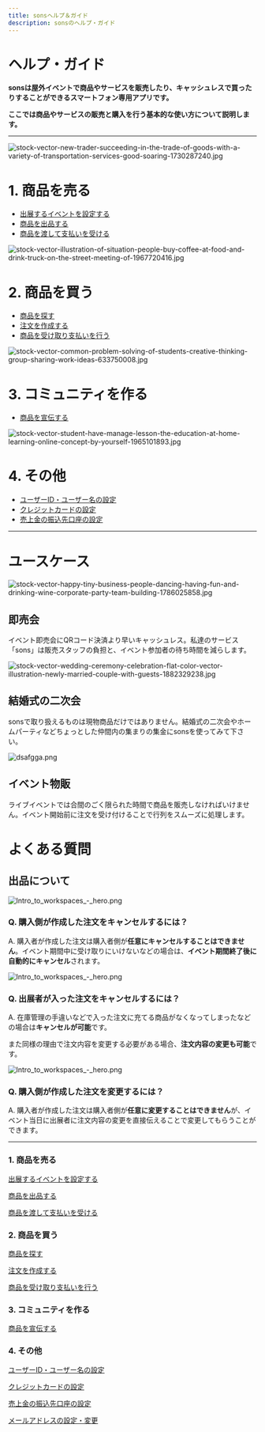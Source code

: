 ```yaml
---
title: sonsヘルプ＆ガイド
description: sonsのヘルプ・ガイド
---
```


# ヘルプ・ガイド

**sonsは屋外イベントで商品やサービスを販売したり、キャッシュレスで買ったりすることができるスマートフォン専用アプリです。**

**ここでは商品やサービスの販売と購入を行う基本的な使い方について説明します。**

---

![stock-vector-new-trader-succeeding-in-the-trade-of-goods-with-a-variety-of-transportation-services-good-soaring-1730287240.jpg](stock-vector-new-trader-succeeding-in-the-trade-of-goods-with-a-variety-of-transportation-services-good-soaring-1730287240.jpg)

# 1. 商品を売る

- [出展するイベントを設定する](%E5%87%BA%E5%B1%95%E3%81%99%E3%82%8B%E3%82%A4%E3%83%98%E3%82%99%E3%83%B3%E3%83%88%E3%82%92%E8%A8%AD%E5%AE%9A%E3%81%99%E3%82%8B%2065fe49edf3b74ae5be17fa2e4d5c03e1.md)
- [商品を出品する](%E5%95%86%E5%93%81%E3%82%92%E5%87%BA%E5%93%81%E3%81%99%E3%82%8B%207bc753872baf40e39a67ea48872d5977.md)
- [商品を渡して支払いを受ける](%E5%95%86%E5%93%81%E3%82%92%E6%B8%A1%E3%81%97%E3%81%A6%E6%94%AF%E6%89%95%E3%81%84%E3%82%92%E5%8F%97%E3%81%91%E3%82%8B%204782932be51d4bb39ecb62128866287b.md)

![stock-vector-illustration-of-situation-people-buy-coffee-at-food-and-drink-truck-on-the-street-meeting-of-1967720416.jpg](stock-vector-illustration-of-situation-people-buy-coffee-at-food-and-drink-truck-on-the-street-meeting-of-1967720416.jpg)

# 2. 商品を買う

- [商品を探す](%E5%95%86%E5%93%81%E3%82%92%E6%8E%A2%E3%81%99%2070abae1b55f546a3bc035d8ac1ddcff9.md)
- [注文を作成する](%E6%B3%A8%E6%96%87%E3%82%92%E4%BD%9C%E6%88%90%E3%81%99%E3%82%8B%204e081fca41914412b7bf2599d6d732f4.md)
- [商品を受け取り支払いを行う](%E5%95%86%E5%93%81%E3%82%92%E5%8F%97%E3%81%91%E5%8F%96%E3%82%8A%E6%94%AF%E6%89%95%E3%81%84%E3%82%92%E8%A1%8C%E3%81%86%202a6d17d8dc83473f8db687b2adce142f.md)

![stock-vector-common-problem-solving-of-students-creative-thinking-group-sharing-work-ideas-633750008.jpg](stock-vector-common-problem-solving-of-students-creative-thinking-group-sharing-work-ideas-633750008.jpg)

# 3. コミュニティを作る

- [商品を宣伝する](%E5%95%86%E5%93%81%E3%82%92%E5%AE%A3%E4%BC%9D%E3%81%99%E3%82%8B%20f758d29fb77149739847b061c78a92f5.md)

![stock-vector-student-have-manage-lesson-the-education-at-home-learning-online-concept-by-yourself-1965101893.jpg](stock-vector-student-have-manage-lesson-the-education-at-home-learning-online-concept-by-yourself-1965101893.jpg)

# 4. その他

- [ユーザーID・ユーザー名の設定](%E3%83%A6%E3%83%BC%E3%82%B5%E3%82%99%E3%83%BCID%E3%83%BB%E3%83%A6%E3%83%BC%E3%82%B5%E3%82%99%E3%83%BC%E5%90%8D%E3%81%AE%E8%A8%AD%E5%AE%9A%204fce7363f0234badaf948f79c36066b2.md)
- [クレジットカードの設定](%E3%82%AF%E3%83%AC%E3%82%B7%E3%82%99%E3%83%83%E3%83%88%E3%82%AB%E3%83%BC%E3%83%88%E3%82%99%E3%81%AE%E8%A8%AD%E5%AE%9A%20e79effcfc4a349819a4b5d1bfcfaae38.md)
- [売上金の振込先口座の設定](%E5%A3%B2%E4%B8%8A%E9%87%91%E3%81%AE%E6%8C%AF%E8%BE%BC%E5%85%88%E5%8F%A3%E5%BA%A7%E3%81%AE%E8%A8%AD%E5%AE%9A%20ce45ba7e396c432f96d0f2e6b93848c9.md)

---

# ユースケース

![stock-vector-happy-tiny-business-people-dancing-having-fun-and-drinking-wine-corporate-party-team-building-1786025858.jpg](stock-vector-happy-tiny-business-people-dancing-having-fun-and-drinking-wine-corporate-party-team-building-1786025858.jpg)

## 即売会

イベント即売会にQRコード決済より早いキャッシュレス。私達のサービス「sons」は販売スタッフの負担と、イベント参加者の待ち時間を減らします。

![stock-vector-wedding-ceremony-celebration-flat-color-vector-illustration-newly-married-couple-with-guests-1882329238.jpg](stock-vector-wedding-ceremony-celebration-flat-color-vector-illustration-newly-married-couple-with-guests-1882329238.jpg)

## 結婚式の二次会

sonsで取り扱えるものは現物商品だけではありません。結婚式の二次会やホームパーティなどちょっとした仲間内の集まりの集金にsonsを使ってみて下さい。

![dsafgga.png](dsafgga.png)

## イベント物販

ライブイベントでは合間のごく限られた時間で商品を販売しなければいけません。イベント開始前に注文を受け付けることで行列をスムーズに処理します。

# よくある質問

## 出品について

![Intro_to_workspaces_-_hero.png](Intro_to_workspaces_-_hero.png)

### Q. 購入側が作成した注文をキャンセルするには？

A. 購入者が作成した注文は購入者側が**任意にキャンセルすることはできません**。イベント期間中に受け取りにいけないなどの場合は、**イベント期間終了後に自動的にキャンセル**されます。

![Intro_to_workspaces_-_hero.png](Intro_to_workspaces_-_hero.png)

### Q. 出展者が入った注文をキャンセルするには？

A. 在庫管理の手違いなどで入った注文に充てる商品がなくなってしまったなどの場合は**キャンセルが可能**です。

また同様の理由で注文内容を変更する必要がある場合、**注文内容の変更も可能**です。

![Intro_to_workspaces_-_hero.png](Intro_to_workspaces_-_hero.png)

### Q. 購入側が作成した注文を変更するには？

A. 購入者が作成した注文は購入者側が**任意に変更することはできません**が、イベント当日に出展者に注文内容の変更を直接伝えることで変更してもらうことができます。

---

### 1. 商品を売る

[出展するイベントを設定する](%E5%87%BA%E5%B1%95%E3%81%99%E3%82%8B%E3%82%A4%E3%83%98%E3%82%99%E3%83%B3%E3%83%88%E3%82%92%E8%A8%AD%E5%AE%9A%E3%81%99%E3%82%8B%2065fe49edf3b74ae5be17fa2e4d5c03e1.md)

[商品を出品する](%E5%95%86%E5%93%81%E3%82%92%E5%87%BA%E5%93%81%E3%81%99%E3%82%8B%207bc753872baf40e39a67ea48872d5977.md)

[商品を渡して支払いを受ける](%E5%95%86%E5%93%81%E3%82%92%E6%B8%A1%E3%81%97%E3%81%A6%E6%94%AF%E6%89%95%E3%81%84%E3%82%92%E5%8F%97%E3%81%91%E3%82%8B%204782932be51d4bb39ecb62128866287b.md)

### 2. 商品を買う

[商品を探す](%E5%95%86%E5%93%81%E3%82%92%E6%8E%A2%E3%81%99%2070abae1b55f546a3bc035d8ac1ddcff9.md)

[注文を作成する](%E6%B3%A8%E6%96%87%E3%82%92%E4%BD%9C%E6%88%90%E3%81%99%E3%82%8B%204e081fca41914412b7bf2599d6d732f4.md)

[商品を受け取り支払いを行う](%E5%95%86%E5%93%81%E3%82%92%E5%8F%97%E3%81%91%E5%8F%96%E3%82%8A%E6%94%AF%E6%89%95%E3%81%84%E3%82%92%E8%A1%8C%E3%81%86%202a6d17d8dc83473f8db687b2adce142f.md)

### 3. コミュニティを作る

[商品を宣伝する](%E5%95%86%E5%93%81%E3%82%92%E5%AE%A3%E4%BC%9D%E3%81%99%E3%82%8B%20f758d29fb77149739847b061c78a92f5.md)

### 4. その他

[ユーザーID・ユーザー名の設定](%E3%83%A6%E3%83%BC%E3%82%B5%E3%82%99%E3%83%BCID%E3%83%BB%E3%83%A6%E3%83%BC%E3%82%B5%E3%82%99%E3%83%BC%E5%90%8D%E3%81%AE%E8%A8%AD%E5%AE%9A%204fce7363f0234badaf948f79c36066b2.md)

[クレジットカードの設定](%E3%82%AF%E3%83%AC%E3%82%B7%E3%82%99%E3%83%83%E3%83%88%E3%82%AB%E3%83%BC%E3%83%88%E3%82%99%E3%81%AE%E8%A8%AD%E5%AE%9A%20e79effcfc4a349819a4b5d1bfcfaae38.md)

[売上金の振込先口座の設定](%E5%A3%B2%E4%B8%8A%E9%87%91%E3%81%AE%E6%8C%AF%E8%BE%BC%E5%85%88%E5%8F%A3%E5%BA%A7%E3%81%AE%E8%A8%AD%E5%AE%9A%20ce45ba7e396c432f96d0f2e6b93848c9.md)

[メールアドレスの設定・変更](%E3%83%A1%E3%83%BC%E3%83%AB%E3%82%A2%E3%83%88%E3%82%99%E3%83%AC%E3%82%B9%E3%81%AE%E8%A8%AD%E5%AE%9A%E3%83%BB%E5%A4%89%E6%9B%B4%208d5a1deb1e71467fa620b4e099baa5ac.md)
